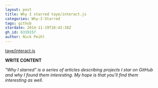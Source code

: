 ```yaml
---
layout: post
title: Why I starred taye/interact.js
categories: Why-I-Starred
tags: github
stardate: 2014-11-19T18:42:38Z
gh_id: 6319157
author: Nick Peihl
---
```


[taye/interact.js](star.repo.html_url)

**WRITE CONTENT**

*"Why I starred" is a series of articles describing projects I star on GitHub and why I found them interesting. My hope is that you'll find them interesting as well.*


